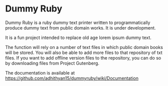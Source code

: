 Dummy Ruby
=========

Dummy Ruby is a ruby dummy text printer written to programmatically produce dummy text from public domain works. It is under development. 

It is a fun project intended to replace old age lorem ipsum dummy text. 

The function will rely on a number of text files in which public domain books will be stored. You will also be able to add more files to that repository of txt files.
If you want to add offline version files to the repository, you can do so by downloading files from Project Gutenberg.

The documentation is available at https://github.com/adhithyan15/dummyruby/wiki/Documentation